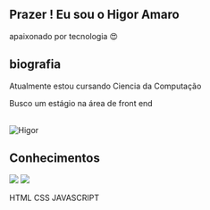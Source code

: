 ## Prazer ! Eu sou o Higor Amaro

apaixonado por tecnologia 😍 
## biografia
 Atualmente estou cursando Ciencia da Computação
 
 Busco um estágio na área de front end

<div  style="display:inline_block"><br>
  
  <img alight="right" alt="Higor" src="https://cdn.discordapp.com/attachments/887510228860534787/887510265283874816/perfi.gif">

</div>

## Conhecimentos 
<img src="https://www.vectorlogo. zone/logos/w3_html5/w3_html5-ar21.svg ">
<img src=" https://www.vectorlogo.zone/logos/w3_css/w3_css-ar21.svg ">

HTML CSS JAVASCRIPT 


